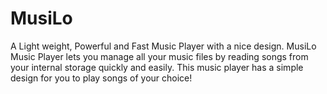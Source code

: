 # MusiLo
A Light weight, Powerful and Fast Music Player with a nice design. MusiLo Music Player lets you manage all your music files by reading songs from your internal storage quickly and easily. This music player has a simple design for you to play songs of your choice!
